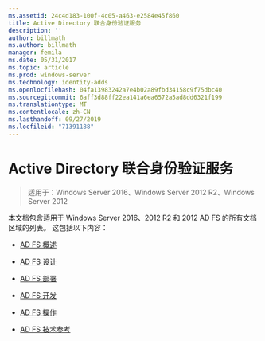 ```yaml
---
ms.assetid: 24c4d183-100f-4c05-a463-e2584e45f860
title: Active Directory 联合身份验证服务
description: ''
author: billmath
ms.author: billmath
manager: femila
ms.date: 05/31/2017
ms.topic: article
ms.prod: windows-server
ms.technology: identity-adds
ms.openlocfilehash: 04fa13983242a7e4b02a89fbd34158c9f75dbc40
ms.sourcegitcommit: 6aff3d88ff22ea141a6ea6572a5ad8dd6321f199
ms.translationtype: MT
ms.contentlocale: zh-CN
ms.lasthandoff: 09/27/2019
ms.locfileid: "71391188"
---
```

# <a name="active-directory-federation-services"></a>Active Directory 联合身份验证服务

>适用于：Windows Server 2016、Windows Server 2012 R2、Windows Server 2012 
  
本文档包含适用于 Windows Server 2016、2012 R2 和 2012 AD FS 的所有文档区域的列表。  这包括以下内容：  
  
* [AD FS 概述](ad-fs/AD-FS-2016-Overview.md)

* [AD FS 设计](ad-fs/AD-FS-Design.md)
  
* [AD FS 部署](ad-fs/AD-FS-Deployment.md)  
  
* [AD FS 开发](ad-fs/AD-FS-Development.md)  
  
* [AD FS 操作](ad-fs/AD-FS-2016-Operations.md)

* [AD FS 技术参考](ad-fs/AD-FS-Technical-Reference.md)


